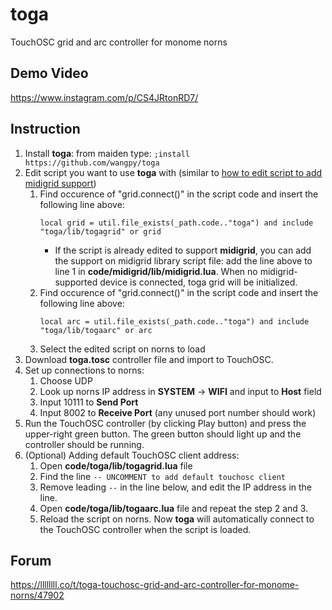 
# toga
TouchOSC grid and arc controller for monome norns

## Demo Video
https://www.instagram.com/p/CS4JRtonRD7/

## Instruction
 1. Install **toga**: from maiden type: `;install https://github.com/wangpy/toga` 
 2. Edit script you want to use **toga** with (similar to [how to edit script to add midigrid support](https://norns.community/en/authors/jaggednz/midigrid#how-to-edit-a-script))
	1. Find occurence of "grid.connect()" in the script code and insert the following line above:
		```
		local grid = util.file_exists(_path.code.."toga") and include "toga/lib/togagrid" or grid
		```
		 - If the script is already edited to support **midigrid**, you can add the support on midigrid library script file: add the line above to line 1 in **code/midigrid/lib/midigrid.lua**. When no midigrid-supported device is connected, toga grid will be initialized.
	2. Find occurence of "grid.connect()"  in the script code and insert the following line above:
		```
		local arc = util.file_exists(_path.code.."toga") and include "toga/lib/togaarc" or arc
		```
	3. Select the edited script on norns to load
 3. Download **toga.tosc** controller file and import to TouchOSC.
 4. Set up connections to norns:
	1. Choose UDP
	2. Look up norns IP address in **SYSTEM** -> **WIFI** and input to **Host** field
	3. Input 10111 to **Send Port**
	4. Input 8002 to **Receive Port** (any unused port number should work)
5. Run the TouchOSC controller (by clicking Play button)  and press the upper-right green button. The green button should light up and the controller should be running.
6. (Optional) Adding default TouchOSC client address:
	1. Open **code/toga/lib/togagrid.lua** file
	2. Find the line `-- UNCOMMENT to add default touchosc client`
	3. Remove leading `--` in the line below, and edit the IP address in the line.
	4. Open **code/toga/lib/togaarc.lua** file and repeat the step 2 and 3.
	5. Reload the script on norns. Now **toga** will automatically connect to the TouchOSC controller when the script is loaded.

## Forum
https://llllllll.co/t/toga-touchosc-grid-and-arc-controller-for-monome-norns/47902
